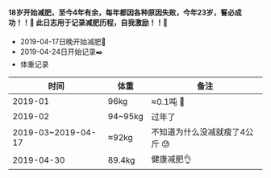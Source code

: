 #### 18岁开始减肥，至今4年有余，每年都因各种原因失败，今年23岁，誓必成功！！:punch: 此日志用于记录减肥历程，自我激励！！:muscle:

* 2019-04-17日晚开始减肥:running: 
* 2019-04-24日开始记录:black_nib:
* 体重记录

时间 | 体重 | 备注
-|-|-
2019-01 | 96kg | ≈0.1吨 :see_no_evil:
2019-02 | 94~95kg | 过年了
2019-03~2019-04-17 | ≈92kg | 不知道为什么没减就瘦了4公斤 :sweat:  
2019-04-30 | 89.4kg | 健康减肥:ok_hand:


